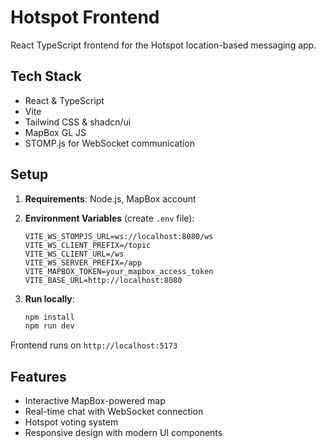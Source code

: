 # Hotspot Frontend

React TypeScript frontend for the Hotspot location-based messaging app.

## Tech Stack

- React & TypeScript
- Vite
- Tailwind CSS & shadcn/ui
- MapBox GL JS
- STOMP.js for WebSocket communication

## Setup

1. **Requirements**: Node.js, MapBox account

2. **Environment Variables** (create `.env` file):
   ```env
   VITE_WS_STOMPJS_URL=ws://localhost:8080/ws
   VITE_WS_CLIENT_PREFIX=/topic
   VITE_WS_CLIENT_URL=/ws
   VITE_WS_SERVER_PREFIX=/app
   VITE_MAPBOX_TOKEN=your_mapbox_access_token
   VITE_BASE_URL=http://localhost:8080
   ```

3. **Run locally**:
   ```bash
   npm install
   npm run dev
   ```

Frontend runs on `http://localhost:5173`

## Features

- Interactive MapBox-powered map
- Real-time chat with WebSocket connection
- Hotspot voting system
- Responsive design with modern UI components
